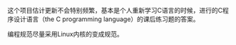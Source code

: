 这个项目估计更新不会特别频繁，基本是个人重新学习C语言的时候，进行的C程序设计语言（the C programming language）的课后练习题的答案。

编程规范尽量采用Linux内核的变成规范。
